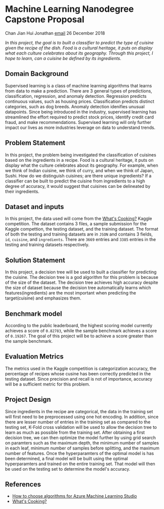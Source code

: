 # Machine Learning Nanodegree Capstone Proposal

Chan Jian Hui Jonathan 
[email](tmxistz@gmail.com)
26 December 2018

*In this project, the goal is to built a classifier to predict the type of cuisine given the recipe of the dish. Food is a cultural heritage, it puts on display what each culture celebrates about its geography. Through this project, I hope to learn, can a cuisine be defined by its ingredients.*

## Domain Background

Supervised learning is a class of machine learning algorithms that learns from data to make a prediction. There are 3 general types of predictions, classification, regression, and anomaly detection. Regression predicts continuous values, such as housing prices. Classification predicts distinct categories, such as dog breeds. Anomaly detection idenifies unusual datapoints. Since being introduced in the industry, supervised learning has streamlined the effort required to predict stock prices, identify credit card fraud, and make recommendations. Supervised learning will only further impact our lives as more industries leverage on data to understand trends. 

## Problem Statement

In this project, the problem being investigated the classification of cuisines based on the ingredients in a recipe. Food is a cultural heritage, it puts on display what the culture celebrates about its geography. For example, when we think of Indian cuisine, we think of curry, and when we think of Japan, Sushi. How do we distinguish cuisines; are there unique ingredients? If a classifier can be built to predict the cuisine from ingredients to a high degree of accuracy, it would suggest that cuisines can be delineated by their ingredients.

## Dataset and inputs

In this project, the data used will come from the [What's Cooking?](https://www.kaggle.com/c/whats-cooking-kernels-only) Kaggle competition. The dataset contains 3 files, a sample submission for the Kaggle compettion, the testing dataset, and the training dataset. The format of both the testing and training datasets are in `JSON` and contains 3 fields, `id`, `cuisine`,  and `ingredients`. There are `3669` entries and `3385` entries in the testing and training datasets respectively.

## Solution Statement

In this project, a decision tree will be used to built a classifier for predicting the cuisine. The decision tree is a god algorithm for this problem is because of the size of the dataset. The decision tree achieves high accuracy despite the size of dataset because the decision tree automatically learns which features(ingredients) are the most important when predicting the target(cuisine) and emphasizes them.

## Benchmark model

According to the public leaderboard, the highest scoring model currently achieves a score of `0.82783`, while the sample benchmark achieves a score of `0.19267`. The goal of this project will be to achieve a score greater than the sample benchmark.

## Evaluation Metrics

The metrics used in the Kaggle competition is categorization accuracy, the percentage of recipes whose cusine has been correctly predicted in the testing dataset. Since precision and recall is not of importance, accuracy will be a sufficient metric for this problem.

## Project Design

Since ingredients in the recipe are categorical, the data in the training set will first need to be preprocessed using one hot encoding. In addition, since there are lesser number of entries in the training set as compared to the testing set, K-Fold cross validation will be used to allow the decision tree to learn as much as possible from the training set. After obtaining a first decision tree, we can then optimize the model further by using grid search on paramters such as the maximum depth, the minimum number of samples in each leaf, minimum number of samples before splitting, and the maximum number of features. Once the hyperparamters of the optimal model is has been determined, a final model will be built using the optimal hyperparamters and trained on the entire training set. That model will then be used on the testing set to determine the model's accuracy.

## References

- [How to choose algorithms for Azure Machine Learning Studio](https://docs.microsoft.com/en-us/azure/machine-learning/studio/algorithm-choice)
- [What's Cooking?](https://www.kaggle.com/c/whats-cooking-kernels-only#description)